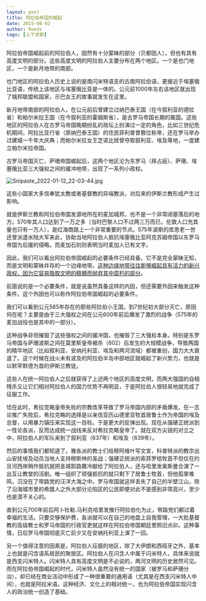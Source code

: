 ```yaml
---
layout: post
title: 阿拉伯帝国的崛起
date: 2015-08-02
author: Reeds
tags: [上下求索]
---
```


  

阿拉伯帝国崛起前的阿拉伯人，固然有十分蒙昧的部分（贝都因人），但也有具有高度文明的部分。这些高度文明的阿拉伯人主要分布在两个地区。一个是也门地区，一个是新月地带的南部。

也门地区的阿拉伯人历史上说的是南闪米特语支的古南阿拉伯语，更接近于埃塞俄比亚语，传统上该地区与埃塞俄比亚是一体的。公元前1000年左右该地区就出现了城邦联盟和国家，示巴女王的故事就发生在这里。

新月地带南部的阿拉伯人，在公元前后曾建立过纳巴泰王国（在今叙利亚的德拉省）和帕尔米拉王国（在今叙利亚的霍姆斯省），是古罗马帝国长期的属国。这些地区的阿拉伯人在古罗马帝国晚期纷乱的政坛上扮演过一定的角色，比如三世纪危机期间，阿拉比亚行省（原纳巴泰王国）的住民菲利普曾篡位称帝，还在罗马举办过建城一千年大庆典；而帕尔米拉女王芝诺比娅曾夺取叙利亚、埃及等地，一度建立帕尔米拉帝国。

古罗马帝国灭亡、萨珊帝国崛起后，这两个地区沦为东罗马（拜占庭）、萨珊、埃塞俄比亚三大强权之间的缓冲地带，出现了一系列小政权。

![Snipaste_2022-01-12_22-03-44.jpg](https://s2.loli.net/2022/01/12/Tq6efVrKZnzajs9.jpg)

这些小国家大多信奉犹太教或者基督教的异端教派，对后来的伊斯兰教形成产生过影响。

就是伊斯兰教和阿拉伯帝国发源地所在的麦加城邦，也不是一个非常闭塞落后的地方。570年其人口达到了一万之多（当时巴黎人口不过两三万而已，伦敦人口充其量也只有一万人），是红海商路上一个非常重要的节点。575年波斯的库思老一世还曾派遣水陆大军来此，协助当地阿拉伯人抵抗埃塞俄比亚阿克苏姆帝国以东罗马帝国为后援的侵略。而麦加石刻则表明当时麦加人已有文字。

因此，我们可以看出阿拉伯帝国崛起的必要条件已经具备。它不是完全蒙昧无知，而是文明和蒙昧并存的一个边缘地带。<u>这种边缘地带往往能够崛起具有活力的新兴政权，因为它容易吸取文明的精髓而抛弃其中腐朽的部分</u>。

前面说的是一个必要条件，就是说虽然具备这样的内因，但还需要外因来触发这种条件。这个外因也可以称作阿拉伯帝国崛起的必要条件。

我们可以看到公元565年存在的那些阿拉伯小王国，到7世纪初大部分灭亡，原因何在呢？主要是由于三大强权之间在公元600年前后爆发了激烈的战争（575年的麦加战役也是其中的一部分）。

这种战争非但摧毁了这些强权之间的缓冲国，也摧毁了三大强权本身。特别是东罗马帝国与萨珊波斯之间在莫里斯皇帝被杀（602）后发生的大规模战争，导致两国的精华地区（比如叙利亚、安纳托利亚、埃及和两河流域）都被重创，国力大大衰退了。这个时候在战火未有波及的阿拉伯半岛中部地区就崛起了新兴势力，也就是以默罕默德为首的伊斯兰教徒。

这些人在统一阿拉伯人之后就获得了上述两个地区的高度文明，而两大强国的自相残杀又让它们相对阿拉伯人的国力优势不再明显，于是阿拉伯人很轻易地就完成了征服工作。

恰在此时，希拉克略皇帝失败的宗教改革导致了罗马帝国内部的矛盾爆发。在一志论推广失败后，希拉克略的选择是以亲信亚历山德里亚牧首居鲁士作为帝国的埃及总督，以用暴力镇压来实现这一目标。于是更大的反弹出现。现在从强硬正统派到一性论各派，反而达成统一战线来反对希拉克略皇帝了。就在双方尖锐的对立之中，阿拉伯人的军队来到了叙利亚（637年）和埃及（639年）。

然后的事情我们都知道了。雅各派的教士们给穆阿维叶写文宣，科普特派的教宗出山安抚埃及动员当地人支持穆斯林的圣战；强硬正统派的索菲罗纽牧首不但仅在约旦河西岸稍作抵抗就把圣城耶路撒冷献给了阿拉伯人，还与哈里发奥斯曼合演了一出互让教堂的活剧。唯一组织了顽强抵抗的就只剩下了居鲁士牧首，但他孤掌难鸣，沉没在了带路党的汪洋大海之中。罗马帝国就这样丢失了自己的半壁江山，除了沿海城市里的希腊人之外大部分沦陷区的公民即便对此不是感到非常高兴，至少也是漠不关心的。

直到公元700年前后阿卜杜勒.马利克哈里发推行阿拉伯化为止，带路党们都过着幸福的生活。只要交够保护费，各派就可以在自己的地盘上自我管理，一大批基督教的高级教士和罗马帝国的行政官吏就这样在阿拉伯帝国朝廷里照旧点卯。这种事情，日后罗马帝国彻底灭亡前夕又在安纳托利亚上演了一回。

另一个值得注意的因素是，阿拉伯人征服的地区，除了大伊朗和西班牙之外，基本上也就是闪含语系居民的聚居区。阿拉伯人在闪含人中属于闪米特人，具体来说就是西支闪米特人。闪米特人具有高度文明是不必说的，两河文明的历史居然可见。而在阿拉伯帝国崛起的时代，闪米特人虽然没有统一的国家（被罗马和萨珊分治），却已经在商业活动中形成了一种很重要的通用语（尤其是在西支闪米特人中间），也就是阿拉米语。这种经济、文化上的相对统一，也为阿拉伯帝国实现闪含人的政治统一创造了基础。



